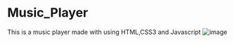 # Music_Player
This is a music player made with using  HTML,CSS3 and Javascript
![image](https://github.com/alvin-dotcom/Music_Player/assets/113367440/750bd829-0dc3-42ac-a629-e2baf0b33d51)
